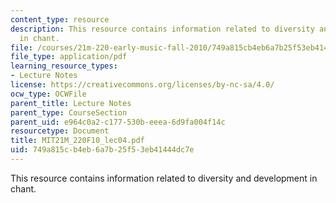 ```yaml
---
content_type: resource
description: This resource contains information related to diversity and development
  in chant.
file: /courses/21m-220-early-music-fall-2010/749a815cb4eb6a7b25f53eb41444dc7e_MIT21M_220F10_lec04.pdf
file_type: application/pdf
learning_resource_types:
- Lecture Notes
license: https://creativecommons.org/licenses/by-nc-sa/4.0/
ocw_type: OCWFile
parent_title: Lecture Notes
parent_type: CourseSection
parent_uid: e964c0a2-c177-530b-eeea-6d9fa004f14c
resourcetype: Document
title: MIT21M_220F10_lec04.pdf
uid: 749a815c-b4eb-6a7b-25f5-3eb41444dc7e
---
```

This resource contains information related to diversity and development in chant.